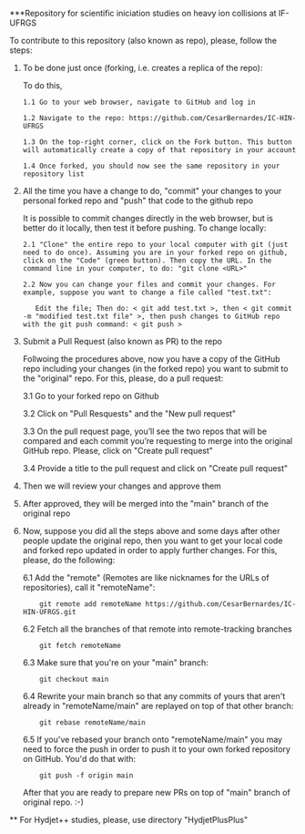 ***Repository for scientific iniciation studies on heavy ion collisions at IF-UFRGS

To contribute to this repository (also known as repo), please, follow the steps:

1) To be done just once (forking, i.e. creates a replica of the repo):

   To do this, 

       1.1 Go to your web browser, navigate to GitHub and log in

       1.2 Navigate to the repo: https://github.com/CesarBernardes/IC-HIN-UFRGS

       1.3 On the top-right corner, click on the Fork button. This button will automatically create a copy of that repository in your account

       1.4 Once forked, you should now see the same repository in your repository list 

2) All the time you have a change to do, "commit" your changes to your personal forked repo and "push" that code to the github repo

   It is possible to commit changes directly in the web browser, but is better do it locally, then test it before pushing. To change locally:

       2.1 "Clone" the entire repo to your local computer with git (just need to do once). Assuming you are in your forked repo on github, click on the "Code" (green button). Then copy the URL. In the command line in your computer, to do: "git clone <URL>"

       2.2 Now you can change your files and commit your changes. For example, suppose you want to change a file called "test.txt":
             
          Edit the file; Then do: < git add test.txt >, then < git commit -m "modified test.txt file" >, then push changes to GitHub repo with the git push command: < git push >
          
3) Submit a Pull Request (also known as PR) to the repo

      Follwoing the procedures above, now you have a copy of the GitHub repo including your changes (in the forked repo) you want to submit to the "original" repo. For this, please, do a pull request:

     3.1 Go to your forked repo on Github

     3.2 Click on "Pull Resquests" and the "New pull request" 

     3.3 On the pull request page, you’ll see the two repos that will be compared and each commit you’re requesting to merge into the original GitHub repo. Please, click on "Create pull request"

     3.4 Provide a title to the pull request and click on "Create pull request" 
       
4) Then we will review your changes and approve them

5) After approved, they will be merged into the "main" branch of the original repo 

6) Now, suppose you did all the steps above and some days after other people update the original repo, then you want to get your local code and forked repo updated in order to apply further changes. For this, please, do the following:

     6.1 Add the "remote" (Remotes are like nicknames for the URLs of repositories), call it "remoteName":

           git remote add remoteName https://github.com/CesarBernardes/IC-HIN-UFRGS.git

     6.2 Fetch all the branches of that remote into remote-tracking branches

           git fetch remoteName

     6.3 Make sure that you're on your "main" branch:

           git checkout main

     6.4 Rewrite your main branch so that any commits of yours that aren't already in "remoteName/main" are replayed on top of that other branch:

           git rebase remoteName/main

     6.5 If you've rebased your branch onto "remoteName/main" you may need to force the push in order to push it to your own forked repository on GitHub. You'd do that with:

           git push -f origin main

      After that you are ready to prepare new PRs on top of "main" branch of original repo. :-)  


** For Hydjet++ studies, please, use directory "HydjetPlusPlus"


